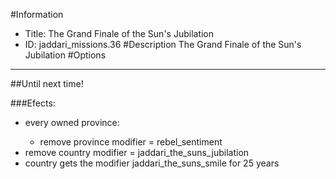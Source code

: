 #Information
 - Title: The Grand Finale of the Sun's Jubilation
 - ID: jaddari_missions.36
#Description
The Grand Finale of the Sun's Jubilation
#Options

___
##Until next time!

###Efects:<ul><li>every owned province:</li><ul><li>remove province modifier = rebel_sentiment</li></ul><li>remove country modifier = jaddari_the_suns_jubilation</li><li>country gets the modifier jaddari_the_suns_smile for 25 years</li></ul>
